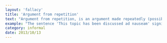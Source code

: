 ```yaml
---
layout: 'fallacy'
title: 'Argument from repetition'
text: "Argument from repetition, is an argument made repeatedly (possibly by different people) until nobody cares to discuss it any more. The fallacy is also called argumentum ad infinitum ('to infinity'), argumentum ad nauseam."
example: "The sentence 'This topic has been discussed ad nauseam' signifies that the topic in question has been discussed extensively, and that those involved in the discussion have grown tired of it."
category: informal
date: 2013/10/13
---
```

